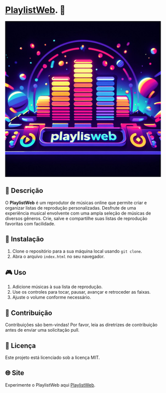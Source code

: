 # [PlaylistWeb](https://tonysilva22.github.io/PlayListWeb/). 🎵
![PlayListWeb Logo](./image/PlayListWeb.jpeg)
## 📝 Descrição

O **PlaylistWeb** é um reprodutor de músicas online que permite criar e organizar listas de reprodução personalizadas. Desfrute de uma experiência musical envolvente com uma ampla seleção de músicas de diversos gêneros. Crie, salve e compartilhe suas listas de reprodução favoritas com facilidade.

## 🚀 Instalação

1. Clone o repositório para a sua máquina local usando `git clone`.
2. Abra o arquivo `index.html` no seu navegador.

## 🎮 Uso

1. Adicione músicas à sua lista de reprodução.
2. Use os controles para tocar, pausar, avançar e retroceder as faixas.
3. Ajuste o volume conforme necessário.

## 👥 Contribuição

Contribuições são bem-vindas! Por favor, leia as diretrizes de contribuição antes de enviar uma solicitação pull.

## 📄 Licença

Este projeto está licenciado sob a licença MIT.

## 🌐 Site

Experimente o PlaylistWeb aqui [PlaylistWeb](https://tonysilva22.github.io/PlayLisWeb/).



